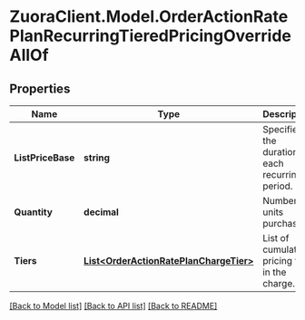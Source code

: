# ZuoraClient.Model.OrderActionRatePlanRecurringTieredPricingOverrideAllOf

## Properties

Name | Type | Description | Notes
------------ | ------------- | ------------- | -------------
**ListPriceBase** | **string** | Specifies the duration of each recurring period.  | [optional] 
**Quantity** | **decimal** | Number of units purchased.  | [optional] 
**Tiers** | [**List&lt;OrderActionRatePlanChargeTier&gt;**](OrderActionRatePlanChargeTier.md) | List of cumulative pricing tiers in the charge.  | [optional] 

[[Back to Model list]](../README.md#documentation-for-models) [[Back to API list]](../README.md#documentation-for-api-endpoints) [[Back to README]](../README.md)

